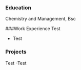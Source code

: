 ### Education
Chemistry and Management, Bsc

###Work Experience
Test
- Test
  
### Projects
Test
-Test
